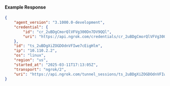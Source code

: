 <!-- Code generated for API Clients. DO NOT EDIT. -->

#### Example Response

```json
{
	"agent_version": "3.1000.0-development",
	"credential": {
		"id": "cr_2uBDgCmorQlVFVg300Dn7DV9QQl",
		"uri": "https://api.ngrok.com/credentials/cr_2uBDgCmorQlVFVg300Dn7DV9QQl"
	},
	"id": "ts_2uBDgXiZOGDOdnVFIwe7cEigHlm",
	"ip": "10.110.2.2",
	"os": "linux",
	"region": "us",
	"started_at": "2025-03-11T17:13:05Z",
	"transport": "ngrok/2",
	"uri": "https://api.ngrok.com/tunnel_sessions/ts_2uBDgXiZOGDOdnVFIwe7cEigHlm"
}
```
